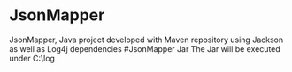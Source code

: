 # JsonMapper
JsonMapper, Java project developed with Maven repository using Jackson as well as Log4j dependencies 
#JsonMapper Jar
The Jar will be executed under C:\log 
